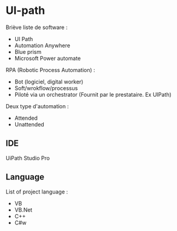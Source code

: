 # UI-path
Briève liste de software :

 - UI Path
 - Automation Anywhere
 - Blue prism
 - Microsoft Power automate

RPA (Robotic Process Automation) : 

 - Bot (logiciel, digital worker)
 - Soft/wrokflow/processus
- Piloté via un orchestrator 
(Fournit par le prestataire. Ex UIPath)

Deux type d'automation :

 - Attended 
 - Unattended

## IDE


UiPath Studio Pro

## Language

List of project language :

* VB
* VB.Net
* C++
* C#w